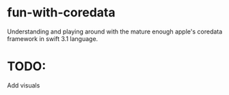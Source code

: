 # fun-with-coredata
Understanding and playing around with the mature enough apple's coredata framework in swift 3.1 language.

# TODO:
Add visuals
